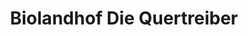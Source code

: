 ---
title: "Biolandhof Die Quertreiber"
url: /beverstedt/biolandhof-die-quertreiber/
shop: Hofladen
---
